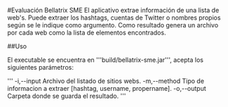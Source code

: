 #Evaluación Bellatrix SME
El aplicativo extrae información de una lista de web's. Puede extraer los hashtags, cuentas de Twitter o nombres propios según se le indique como argumento. Como resultado genera un archivo por cada web como la lista de elementos encontrados.

##Uso

El executable se encuentra en '''build/bellatrix-sme.jar''', acepta los siguientes parámetros:

'''
 -i,--input <arg>    Archivo del listado de sitios webs.
 -m,--method <arg>   Tipo de informacion a extraer [hashtag, username,
                     propername].
 -o,--output <arg>   Carpeta donde se guarda el resultado.
'''
